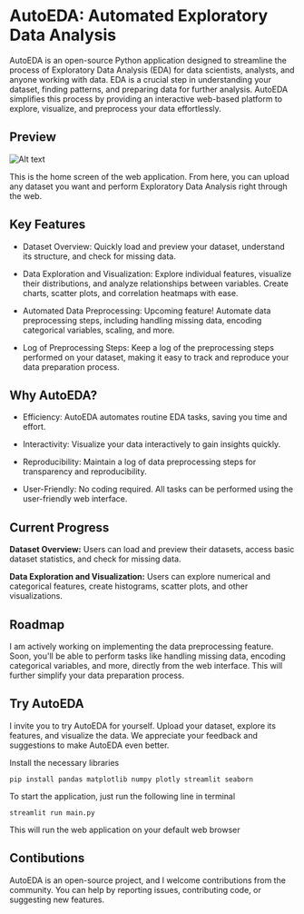 # AutoEDA: Automated Exploratory Data Analysis

<!-- ![AutoEDA Logo](insert your logo URL here) -->

AutoEDA is an open-source Python application designed to streamline the process of Exploratory Data Analysis (EDA) for data scientists, analysts, and anyone working with data. EDA is a crucial step in understanding your dataset, finding patterns, and preparing data for further analysis. AutoEDA simplifies this process by providing an interactive web-based platform to explore, visualize, and preprocess your data effortlessly.

## Preview
![Alt text](image.png)

This is the home screen of the web application. From here, you can upload any dataset you want and perform Exploratory Data Analysis right through the web.



## Key Features

- Dataset Overview: Quickly load and preview your dataset, understand its structure, and check for missing data.

- Data Exploration and Visualization: Explore individual features, visualize their distributions, and analyze relationships between variables. Create charts, scatter plots, and correlation heatmaps with ease.

- Automated Data Preprocessing: Upcoming feature! Automate data preprocessing steps, including handling missing data, encoding categorical variables, scaling, and more.

- Log of Preprocessing Steps: Keep a log of the preprocessing steps performed on your dataset, making it easy to track and reproduce your data preparation process.

## Why AutoEDA?

- Efficiency: AutoEDA automates routine EDA tasks, saving you time and effort.

- Interactivity: Visualize your data interactively to gain insights quickly.

- Reproducibility: Maintain a log of data preprocessing steps for transparency and reproducibility.

- User-Friendly: No coding required. All tasks can be performed using the user-friendly web interface.

## Current Progress

**Dataset Overview:** Users can load and preview their datasets, access basic dataset statistics, and check for missing data.

**Data Exploration and Visualization:** Users can explore numerical and categorical features, create histograms, scatter plots, and other visualizations.

## Roadmap

I am actively working on implementing the data preprocessing feature. Soon, you'll be able to perform tasks like handling missing data, encoding categorical variables, and more, directly from the web interface. This will further simplify your data preparation process.


## Try AutoEDA

I invite you to try AutoEDA for yourself. Upload your dataset, explore its features, and visualize the data. We appreciate your feedback and suggestions to make AutoEDA even better.

Install the necessary libraries

`pip install pandas matplotlib numpy plotly streamlit seaborn`

To start the application, just run the following line in terminal

`streamlit run main.py`

This will run the web application on your default web browser

## Contibutions
AutoEDA is an open-source project, and I welcome contributions from the community. You can help by reporting issues, contributing code, or suggesting new features.